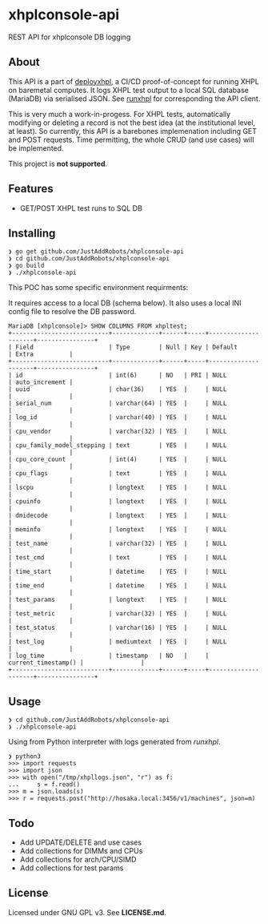 # xhplconsole-api
REST API for xhplconsole DB logging

## About

This API is a part of [deployxhpl](https://github.com/JustAddRobots/deployxhpl), a
CI/CD proof-of-concept for running XHPL on baremetal computes. It logs XHPL test
output to a local SQL database (MariaDB) via serialised JSON. See 
[runxhpl](https://github.com/JustAddRobots/runxhpl) for corresponding the API client.

This is very much a work-in-progess. For XHPL tests, automatically modifying or 
deleting a record is not the best idea (at the institutional level, at least). So 
currently, this API is a barebones implemenation including GET and POST requests. 
Time permitting, the whole CRUD (and use cases) will be implemented.

This project is **not supported**.

## Features

* GET/POST XHPL test runs to SQL DB

## Installing

```
❯ go get github.com/JustAddRobots/xhplconsole-api
❯ cd github.com/JustAddRobots/xhplconsole-api
❯ go build
❯ ./xhplconsole-api
```

This POC has some specific environment requirments:

It requires access to a local DB (schema below). It also uses a local INI config file
to resolve the DB password.

```
MariaDB [xhplconsole]> SHOW COLUMNS FROM xhpltest;
+---------------------------+-------------+------+-----+---------------------+----------------+
| Field                     | Type        | Null | Key | Default             | Extra          |
+---------------------------+-------------+------+-----+---------------------+----------------+
| id                        | int(6)      | NO   | PRI | NULL                | auto_increment |
| uuid                      | char(36)    | YES  |     | NULL                |                |
| serial_num                | varchar(64) | YES  |     | NULL                |                |
| log_id                    | varchar(40) | YES  |     | NULL                |                |
| cpu_vendor                | varchar(32) | YES  |     | NULL                |                |
| cpu_family_model_stepping | text        | YES  |     | NULL                |                |
| cpu_core_count            | int(4)      | YES  |     | NULL                |                |
| cpu_flags                 | text        | YES  |     | NULL                |                |
| lscpu                     | longtext    | YES  |     | NULL                |                |
| cpuinfo                   | longtext    | YES  |     | NULL                |                |
| dmidecode                 | longtext    | YES  |     | NULL                |                |
| meminfo                   | longtext    | YES  |     | NULL                |                |
| test_name                 | varchar(32) | YES  |     | NULL                |                |
| test_cmd                  | text        | YES  |     | NULL                |                |
| time_start                | datetime    | YES  |     | NULL                |                |
| time_end                  | datetime    | YES  |     | NULL                |                |
| test_params               | longtext    | YES  |     | NULL                |                |
| test_metric               | varchar(32) | YES  |     | NULL                |                |
| test_status               | varchar(16) | YES  |     | NULL                |                |
| test_log                  | mediumtext  | YES  |     | NULL                |                |
| log_time                  | timestamp   | NO   |     | current_timestamp() |                |
+---------------------------+-------------+------+-----+---------------------+----------------+

```

## Usage

```
❯ cd github.com/JustAddRobots/xhplconsole-api
❯ ./xhplconsole-api
```

Using from Python interpreter with logs generated from *runxhpl*.

```
❯ python3
>>> import requests
>>> import json
>>> with open("/tmp/xhpllogs.json", "r") as f:
...     s = f.read()
>>> m = json.loads(s)
>>> r = requests.post("http://hosaka.local:3456/v1/machines", json=m)
```


## Todo

* Add UPDATE/DELETE and use cases
* Add collections for DIMMs and CPUs
* Add collections for arch/CPU/SIMD
* Add collections for test params

## License

Licensed under GNU GPL v3. See **LICENSE.md**.
